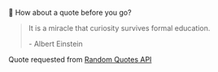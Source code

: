 📣 How about a quote before you go?

> It is a miracle that curiosity survives formal education.
>
> <p>- Albert Einstein</p>

Quote requested from [Random Quotes API](https://github.com/lukePeavey/quotable)
